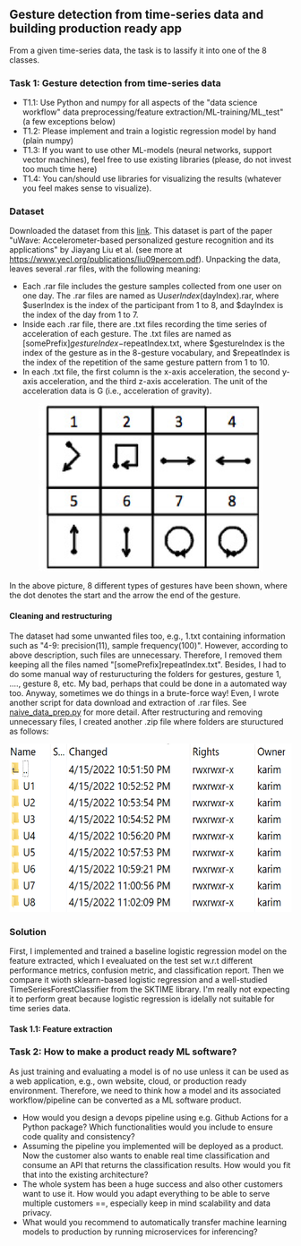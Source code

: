 ## Gesture detection from time-series data and building production ready app
From a given time-series data, the task is to lassify it into one of the 8 classes. 


### Task 1: Gesture detection from time-series data 

  - T1.1: Use Python and numpy for all aspects of the "data science workflow" data preprocessing/feature extraction/ML-training/ML_test" (a few exceptions below)
  - T1.2: Please implement and train a logistic regression model by hand (plain numpy)
  - T1.3: If you want to use other ML-models (neural networks, support vector machines), feel free to use existing libraries (please, do not invest too much time here)
  - T1.4: You can/should use libraries for visualizing the results (whatever you feel makes sense to visualize).

### Dataset
Downloaded the dataset from this [link](zhen-wang.appspot.com/rice/files/uwave/uWaveGestureLibrary.zip). This dataset is part of the paper "uWave: Accelerometer-based personalized gesture recognition and its applications" by Jiayang Liu et al. (see more at https://www.yecl.org/publications/liu09percom.pdf). Unpacking the data, leaves several .rar files, with the following meaning:

  - Each .rar file includes the gesture samples collected from one user on one day. The .rar files are named as U$userIndex ($dayIndex).rar, where $userIndex is the index of the participant from 1 to 8, and $dayIndex is the index of the day from 1 to 7.
  - Inside each .rar file, there are .txt files recording the time series of acceleration of each gesture. The .txt files are named as [somePrefix]$gestureIndex-$repeatIndex.txt, where $gestureIndex is the index of the gesture as in the 8-gesture vocabulary, and $repeatIndex is the index of the repetition of the same gesture pattern from 1 to 10.
  - In each .txt file, the first column is the x-axis acceleration, the second y-axis acceleration, and the third z-axis acceleration. The unit of the acceleration data is G (i.e., acceleration of gravity). 

<p align="center"><img src="imgs/gesture.png?" width="400" height="300"></p>

In the above picture, 8 different types of gestures have been shown, where the dot denotes the start and the arrow the end of the gesture. 

#### Cleaning and restructuring
The dataset had some unwanted files too, e.g., 1.txt containing information such as "4-9: precision(11), sample frequency(100)". However, according to above description, such files are unnecessary. Therefore, I removed them keeping all the files named "[somePrefix]repeatIndex.txt". Besides, I had to do some manual way of resturucturing the folders for gestures, gesture 1, ...., gesture 8, etc. My bad, perhaps that could be done in a automated way too. Anyway, sometimes we do things in a brute-force way! Even, I wrote another script for data download and extraction of .rar files. See [naive_data_prep.py]((https://github.com/rezacsedu/Celonis_DS_Task/blob/main/utils/naive_data_prep.py)) for more detail. After restructuring and removing unnecessary files, I created another .zip file where folders are stuructured as follows: 

<p align="center"><img src="imgs/struct.png?" width="600" height="300"></p>

### Solution
First, I implemented and trained a baseline logistic regression model on the feature extracted, which I evealuated on the test set w.r.t different performance metrics, confusion metric, and classification report. Then we compare it wioth sklearn-based logistic regression and a well-studied TimeSeriesForestClassifier from the SKTIME library. I'm really not expecting it to perform great because logistic regression is idelally not suitable for time series data. 

#### Task 1.1: Feature extraction


### Task 2: How to make a product ready ML software?
As just training and evaluating a model is of no use unless it can be used as a web application, e.g., own website, cloud, or production ready environment. Therefore, we need to think how a model and its associated workflow/pipeline can be converted as a ML software product. 

  - How would you design a devops pipeline using e.g. Github Actions for a Python package? Which functionalities would you include to ensure code quality and consistency?
  - Assuming the pipeline you implemented will be deployed as a product. Now the customer also wants to enable real time classification and consume an API that returns
the classification results. How would you fit that into the existing architecture?
  - The whole system has been a huge success and also other customers want to use it. How would you adapt everything to be able to serve multiple customers  ==, especially keep in mind scalability and data privacy.
  - What would you recommend to automatically transfer machine learning models to production by running microservices for inferencing?
